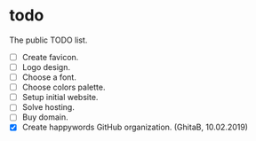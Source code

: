 # todo
The public TODO list.

- [ ] Create favicon.
- [ ] Logo design.
- [ ] Choose a font.
- [ ] Choose colors palette.
- [ ] Setup initial website.
- [ ] Solve hosting.
- [ ] Buy domain.
- [x] Create happywords GitHub organization. (GhitaB, 10.02.2019)
